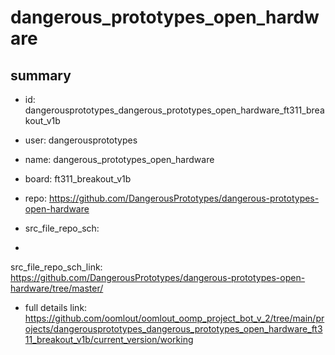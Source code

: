 # dangerous_prototypes_open_hardware
 
## summary 
* id: dangerousprototypes_dangerous_prototypes_open_hardware_ft311_breakout_v1b
* user: dangerousprototypes
* name: dangerous_prototypes_open_hardware
* board: ft311_breakout_v1b
* repo: https://github.com/DangerousPrototypes/dangerous-prototypes-open-hardware



* src_file_repo_sch: 
*
 src_file_repo_sch_link: https://github.com/DangerousPrototypes/dangerous-prototypes-open-hardware/tree/master/
* full details link: https://github.com/oomlout/oomlout_oomp_project_bot_v_2/tree/main/projects/dangerousprototypes_dangerous_prototypes_open_hardware_ft311_breakout_v1b/current_version/working  






